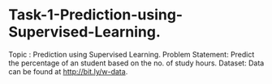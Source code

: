 # Task-1-Prediction-using-Supervised-Learning.
Topic : Prediction using Supervised Learning.  Problem Statement: Predict the percentage of an student based on the no. of study hours.  Dataset: Data can be found at http://bit.ly/w-data.
